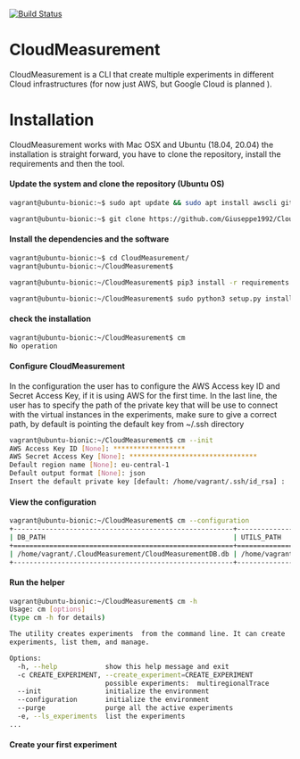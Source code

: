 [![Build Status](https://travis-ci.org/Giuseppe1992/CloudMeasurement.svg?branch=master)](https://travis-ci.org/Giuseppe1992/CloudMeasurement)

# CloudMeasurement
CloudMeasurement is a CLI that create multiple experiments in different Cloud infrastructures
(for now just AWS, but Google Cloud is planned ).

# Installation

CloudMeasurement works with Mac OSX and Ubuntu (18.04, 20.04) the installation is straight forward, you have to clone 
the repository, install the requirements and then the tool.

#### Update the system and clone the repository (Ubuntu OS)
```bash
vagrant@ubuntu-bionic:~$ sudo apt update && sudo apt install awscli git python3-pip -y

vagrant@ubuntu-bionic:~$ git clone https://github.com/Giuseppe1992/CloudMeasurement.git


```

#### Install the dependencies and the software
```bash
vagrant@ubuntu-bionic:~$ cd CloudMeasurement/
vagrant@ubuntu-bionic:~/CloudMeasurement$ 

vagrant@ubuntu-bionic:~/CloudMeasurement$ pip3 install -r requirements.txt 

vagrant@ubuntu-bionic:~/CloudMeasurement$ sudo python3 setup.py install
```

#### check the installation

```bash
vagrant@ubuntu-bionic:~/CloudMeasurement$ cm 
No operation
```

#### Configure CloudMeasurement
In the configuration the user has to configure the AWS Access key ID and Secret Access Key, if it is using AWS for the
first time.
In the last line, the user has to specify the path of the private key that will be use to connect with the virtual
 instances in the experiments, make sure to give a correct path,  by default is pointing the default key from ~/.ssh
 directory

```bash
vagrant@ubuntu-bionic:~/CloudMeasurement$ cm --init
AWS Access Key ID [None]: ******************
AWS Secret Access Key [None]: ********************************
Default region name [None]: eu-central-1
Default output format [None]: json
Insert the default private key [default: /home/vagrant/.ssh/id_rsa] : 

```

#### View the configuration

```bash
vagrant@ubuntu-bionic:~/CloudMeasurement$ cm --configuration
+-------------------------------------------------------+---------------------------------+---------------------------+
| DB_PATH                                               | UTILS_PATH                      | PRIVATE_KEY_PATH          |
+=======================================================+=================================+===========================+
| /home/vagrant/.CloudMeasurement/CloudMeasurementDB.db | /home/vagrant/.CloudMeasurement | /home/vagrant/.ssh/id_rsa |
+-------------------------------------------------------+---------------------------------+---------------------------+

```

#### Run the helper

```bash
vagrant@ubuntu-bionic:~/CloudMeasurement$ cm -h
Usage: cm [options]
(type cm -h for details)

The utility creates experiments  from the command line. It can create
experiments, list them, and manage.

Options:
  -h, --help            show this help message and exit
  -c CREATE_EXPERIMENT, --create_experiment=CREATE_EXPERIMENT
                        possible experiments:  multiregionalTrace
  --init                initialize the environment
  --configuration       initialize the environment
  --purge               purge all the active experiments
  -e, --ls_experiments  list the experiments
...

```

#### Create your first experiment
